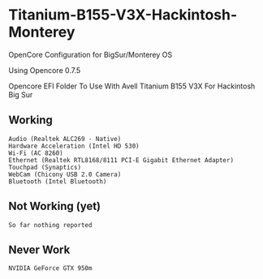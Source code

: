 # Titanium-B155-V3X-Hackintosh-Monterey
OpenCore Configuration for BigSur/Monterey OS

Using Opencore 0.7.5

Opencore EFI Folder To Use With Avell Titanium B155 V3X For Hackintosh Big Sur


## Working
    Audio (Realtek ALC269 - Native)
    Hardware Acceleration (Intel HD 530)
    Wi-Fi (AC 8260)
    Ethernet (Realtek RTL8168/8111 PCI-E Gigabit Ethernet Adapter)
    Touchpad (Synaptics)
    WebCam (Chicony USB 2.0 Camera)
    Bluetooth (Intel Bluetooth)

##  Not Working (yet)
    So far nothing reported

##  Never Work
    NVIDIA GeForce GTX 950m
